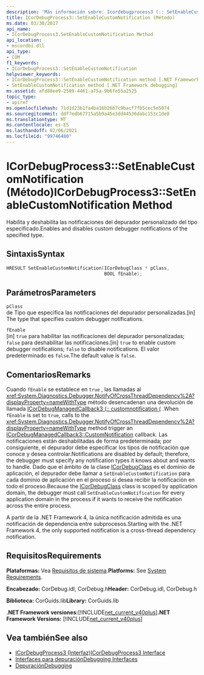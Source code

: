 ```yaml
---
description: 'Más información sobre: Icordebugprocess3 (:: SetEnableCustomNotification ((método)'
title: ICorDebugProcess3::SetEnableCustomNotification (Método)
ms.date: 03/30/2017
api_name:
- ICorDebugProcess3.SetEnableCustomNotification Method
api_location:
- mscordbi.dll
api_type:
- COM
f1_keywords:
- ICorDebugProcess3::SetEnableCustomNotification
helpviewer_keywords:
- ICorDebugProcess3::SetEnableCustomNotification method [.NET Framework debugging]
- SetEnableCustomNotification method [.NET Framework debugging]
ms.assetid: afd88ee9-2589-4461-a75a-9b6fe55a2525
topic_type:
- apiref
ms.openlocfilehash: 71d1d23b1fa4ba16b26b7c9bacf7fb5cec5e5074
ms.sourcegitcommit: ddf7edb67715a5b9a45e3dd44536dabc153c1de0
ms.translationtype: MT
ms.contentlocale: es-ES
ms.lasthandoff: 02/06/2021
ms.locfileid: "99746480"
---
```

# <a name="icordebugprocess3setenablecustomnotification-method"></a><span data-ttu-id="38490-103">ICorDebugProcess3::SetEnableCustomNotification (Método)</span><span class="sxs-lookup"><span data-stu-id="38490-103">ICorDebugProcess3::SetEnableCustomNotification Method</span></span>

<span data-ttu-id="38490-104">Habilita y deshabilita las notificaciones del depurador personalizado del tipo especificado.</span><span class="sxs-lookup"><span data-stu-id="38490-104">Enables and disables custom debugger notifications of the specified type.</span></span>  
  
## <a name="syntax"></a><span data-ttu-id="38490-105">Sintaxis</span><span class="sxs-lookup"><span data-stu-id="38490-105">Syntax</span></span>  
  
```cpp  
HRESULT SetEnableCustomNotification(ICorDebugClass * pClass,  
                                    BOOL fEnable);  
```  
  
## <a name="parameters"></a><span data-ttu-id="38490-106">Parámetros</span><span class="sxs-lookup"><span data-stu-id="38490-106">Parameters</span></span>  

 `pClass`  
 <span data-ttu-id="38490-107">de Tipo que especifica las notificaciones del depurador personalizadas.</span><span class="sxs-lookup"><span data-stu-id="38490-107">[in] The type that specifies custom debugger notifications.</span></span>  
  
 `fEnable`  
 <span data-ttu-id="38490-108">[in] `true` para habilitar las notificaciones del depurador personalizadas; `false` para deshabilitar las notificaciones.</span><span class="sxs-lookup"><span data-stu-id="38490-108">[in] `true` to enable custom debugger notifications; `false` to disable notifications.</span></span> <span data-ttu-id="38490-109">El valor predeterminado es `false`.</span><span class="sxs-lookup"><span data-stu-id="38490-109">The default value is `false`.</span></span>  
  
## <a name="remarks"></a><span data-ttu-id="38490-110">Comentarios</span><span class="sxs-lookup"><span data-stu-id="38490-110">Remarks</span></span>  

 <span data-ttu-id="38490-111">Cuando `fEnable` se establece en `true` , las llamadas al <xref:System.Diagnostics.Debugger.NotifyOfCrossThreadDependency%2A?displayProperty=nameWithType> método desencadenan una devolución de llamada [ICorDebugManagedCallback3 (:: customnotification (](icordebugmanagedcallback3-customnotification-method.md) .</span><span class="sxs-lookup"><span data-stu-id="38490-111">When `fEnable` is set to `true`, calls to the <xref:System.Diagnostics.Debugger.NotifyOfCrossThreadDependency%2A?displayProperty=nameWithType> method trigger an [ICorDebugManagedCallback3::CustomNotification](icordebugmanagedcallback3-customnotification-method.md) callback.</span></span> <span data-ttu-id="38490-112">Las notificaciones están deshabilitadas de forma predeterminada; por consiguiente, el depurador debe especificar los tipos de notificación que conoce y desea controlar.</span><span class="sxs-lookup"><span data-stu-id="38490-112">Notifications are disabled by default; therefore, the debugger must specify any notification types it knows about and wants to handle.</span></span> <span data-ttu-id="38490-113">Dado que el ámbito de la clase [ICorDebugClass](icordebug-interface.md) es el dominio de aplicación, el depurador debe llamar a `SetEnableCustomNotification` para cada dominio de aplicación en el proceso si desea recibir la notificación en todo el proceso.</span><span class="sxs-lookup"><span data-stu-id="38490-113">Because the [ICorDebugClass](icordebug-interface.md) class is scoped by application domain, the debugger must call `SetEnableCustomNotification` for every application domain in the process if it wants to receive the notification across the entire process.</span></span>  
  
 <span data-ttu-id="38490-114">A partir de la .NET Framework 4, la única notificación admitida es una notificación de dependencia entre subprocesos.</span><span class="sxs-lookup"><span data-stu-id="38490-114">Starting with the .NET Framework 4, the only supported notification is a cross-thread dependency notification.</span></span>  
  
## <a name="requirements"></a><span data-ttu-id="38490-115">Requisitos</span><span class="sxs-lookup"><span data-stu-id="38490-115">Requirements</span></span>  

 <span data-ttu-id="38490-116">**Plataformas:** Vea [Requisitos de sistema](../../get-started/system-requirements.md).</span><span class="sxs-lookup"><span data-stu-id="38490-116">**Platforms:** See [System Requirements](../../get-started/system-requirements.md).</span></span>  
  
 <span data-ttu-id="38490-117">**Encabezado:** CorDebug.idl, CorDebug.h</span><span class="sxs-lookup"><span data-stu-id="38490-117">**Header:** CorDebug.idl, CorDebug.h</span></span>  
  
 <span data-ttu-id="38490-118">**Biblioteca:** CorGuids.lib</span><span class="sxs-lookup"><span data-stu-id="38490-118">**Library:** CorGuids.lib</span></span>  
  
 <span data-ttu-id="38490-119">**.NET Framework versiones:**[!INCLUDE[net_current_v40plus](../../../../includes/net-current-v40plus-md.md)]</span><span class="sxs-lookup"><span data-stu-id="38490-119">**.NET Framework Versions:** [!INCLUDE[net_current_v40plus](../../../../includes/net-current-v40plus-md.md)]</span></span>  
  
## <a name="see-also"></a><span data-ttu-id="38490-120">Vea también</span><span class="sxs-lookup"><span data-stu-id="38490-120">See also</span></span>

- [<span data-ttu-id="38490-121">ICorDebugProcess3 (Interfaz)</span><span class="sxs-lookup"><span data-stu-id="38490-121">ICorDebugProcess3 Interface</span></span>](icordebugprocess3-interface.md)
- [<span data-ttu-id="38490-122">Interfaces para depuración</span><span class="sxs-lookup"><span data-stu-id="38490-122">Debugging Interfaces</span></span>](debugging-interfaces.md)
- [<span data-ttu-id="38490-123">Depuración</span><span class="sxs-lookup"><span data-stu-id="38490-123">Debugging</span></span>](index.md)
